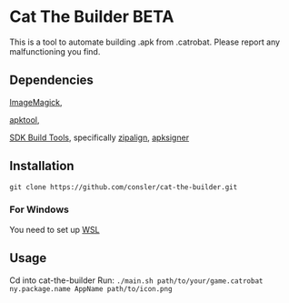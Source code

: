 # Cat The Builder BETA
This is a tool to automate building .apk from .catrobat. Please report any malfunctioning you find.

## Dependencies
[ImageMagick](https://imagemagick.org),

[apktool](https://apktool.org),

[SDK Build Tools](https://developer.android.com/tools/releases/build-tools), specifically [zipalign](https://developer.android/tools/zipalign), [apksigner](https://developer.android/tools/apksigner)

## Installation 
``` git clone https://github.com/consler/cat-the-builder.git ```
### For Windows
You need to set up [WSL](https://learn.microsoft.com/en-us/windows/wsl/install)
## Usage
Cd into cat-the-builder
Run:
``` ./main.sh path/to/your/game.catrobat ny.package.name AppName path/to/icon.png ```
